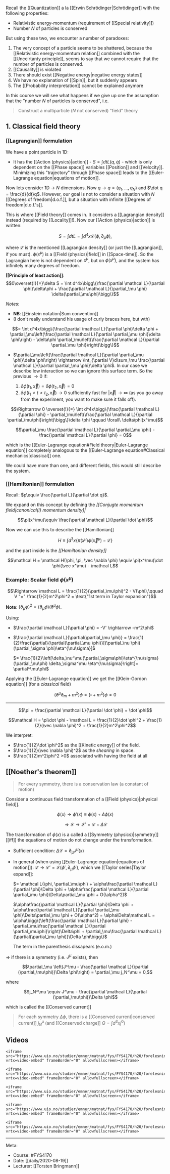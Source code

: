 Recall the [[Quantization]] a la [[Erwin Schrödinger|Schrödinger]] with the following properties:

- Relativistic energy-momentum (requirement of [[Special relativity]])
- Number $N$ of particles is conserved

But using these two, we encounter a number of paradoxes:

1. The very concept of a particle seems to be shattered, because the [[Relativistic energy-momentum relation]] combined with the [[Unceirtanty principle]], seems to say that we cannot require that the number of particles is conserved.
2. [[Causality]] is violated
3. There should exist [[Negative energy|negative energy states]]
4. We have no explanation of [[Spin]], but it suddenly appears
5. The [[Probability interpretation]] cannot be explained anymore

In this course we will see what happens if we give up one the assumption that the "number $N$ of particles is conserved", i.e.

> Construct a multiparticle ($N$ not conserved) "field" theory

## 1. Classical field theory

### [[Lagrangian]] formulation

We have a point particle in 1D:

- It has the [[Action (physics)|action]] - $S=\int dt L(q,\dot q)$ - which is only dependent on the [[Phase space]] variables [[Position]] and [[Velocity]]. Minimizing this "trajectory" through [[Phase space]] leads to the [[Euler-Lagrange equation|equations of motion]].

Now lets consider 1D $\rightarrow$ $N$ dimensions. Now $q\rightarrow q = (q_1,...,q_N)$ and $\dot q = \frac{d}{dt}q$. However, our goal is not to consider a situation with $N$ [[Degrees of freedom|d.o.f.]], but a situation with infinite [[Degrees of freedom|d.o.f.'s]]. 

This is where [[Field theory]] comes in. It considers a [[Lagrangian density]] instead (required by [[Locality]]!). Now our [[Action (physics)|action]] is written:

$$S = \int dtL = \int d^4x\mathcal L(\phi, \partial_\mu \phi ),$$

where $\mathcal L$ is the mentioned [[Lagrangian density]] (or just the [[Lagrangian]], if you must). $\phi(x^\mu)$ is a [[Field (physics)|field]] in [[Space-time]]. So the Lagrangian here is not dependent on $x^\mu$, but on $\phi(x^\mu)$, and the system has infinitely many degrees of freedom.

**[[Principle of least action]]**:
$$0\overset{!}{=}\delta S = \int d^4x\bigg\{\frac{\partial \mathcal L}{\partial \phi}\delta\phi + \frac{\partial \mathcal L}{\partial_\mu \phi} \delta(\partial_\mu\phi)\bigg\}$$

*Notes*:
- **NB**: [[Einstein notation|Sum convention]]
- (I don't really understand his usage of curly braces here, but wth)

$$= \int d^4x\bigg\{\frac{\partial \mathcal L}{\partial \phi}\delta \phi + \partial_\mu\left(\frac{\partial \mathcal L}{\partial \partial_\mu \phi}\delta \phi\right) - \delta\phi \partial_\mu\left(\frac{\partial \mathcal L}{\partial \partial_\mu \phi}\right)\bigg\}$$

- $\partial_\mu\left(\frac{\partial \mathcal L}{\partial \partial_\mu \phi}\delta \phi\right) \rightarrow \int_{\partial V}d\sum_\mu \frac{\partial \mathcal L}{\partial \partial_\mu \phi}\delta \phi$. In our case we describe low interaction so we can ignore this surface term. So the previous $\rightarrow 0$ if:

	1. $\delta\phi(t_1,\vec x) = \delta\phi(t_2,\vec x) = 0$
	2. $\delta \phi(t_1<t<t_2,\vec x)\rightarrow 0$ sufficiently fast for $|\vec x|\rightarrow \infty$ (as you go away from the experiment, you want to make sure it falls off).

$$\Rightarrow 0 \overset{!}{=} \int d^4x\bigg\{\frac{\partial \mathcal L}{\partial \phi} - \partial_\mu\left(\frac{\partial \mathcal L}{\partial \partial_\mu\phi}\right)\bigg\}\delta \phi \qquad \forall\ \delta\phi(x^\mu)$$

$$\partial_\mu \frac{\partial \mathcal L}{\partial \partial_\mu \phi} - \frac{\partial \mathcal L}{\partial \phi} = 0$$

which is the [[Euler-Lagrange equation#Field theory|Euler-Lagrange equation]] completely analogous to the [[Euler-Lagrange equation#Classical mechanics|classical]] one.

We could have more than one, and different fields, this would still describe the system. 

### [[Hamiltonian]] formulation

Recall: $p\equiv \frac{\partial L}{\partial \dot q}$.

We expand on this concept by defining the *[[Conjugte momentum field|canonical(!) momentum density]]*

$$\pi(x^\mu)\equiv \frac{\partial \mathcal L}{\partial \dot \phi}$$

Now we can use this to describe the [[Hamiltonian]]

$$H\equiv \int d^3x\bigg\{\pi(x^\mu)\dot \phi(\vec x^\mu) - \mathcal L\bigg\}$$

and the part inside is the *[[Hamiltonian density]]*

$$\mathcal H = \mathcal H(\phi, \pi, \vec \nabla \phi) \equiv \pi(x^\mu)\dot \phi(\vec x^\mu) - \mathcal L$$

### Example: Scalar field $\phi(x^\mu)$

$$\Rightarrow \mathcal L = \frac{1}{2}(\partial_\mu\phi)^2 - V(\phi),\qquad V "=" \frac{1}{2}m^2\phi^2 = \text{"1st term in Taylor expansion"}$$

**Note**: $(\partial_\mu\phi)^2 = (\partial_\mu\phi)(\partial^\mu\phi)$.

Using:

- $\frac{\partial \mathcal L}{\partial \phi} = -V' \rightarrow -m^2\phi$
- $\frac{\partial \mathcal L}{\partial(\partial_\mu \phi)} = \frac{1}{2}\frac{\partial}{\partial(\partial_\mu \phi)}[(\partial_\nu \phi)(\partial_\sigma \phi)\eta^{\nu\sigma}]$

	$= \frac{1}{2}\left[\delta_\nu^\mu(\partial_\sigma\phi)\eta^{\nu\sigma} (\partial_\nu\phi) \delta_\sigma^\mu \eta^{\nu\sigma}\right]= \partial^\mu\phi$
	
Applying the [[Euler-Lagrange equation]] we get the [[Klein-Gordon equation]] (for a *classical* field)

$$(\partial^\mu\partial_m + m^2)\phi = (\square + m^2)\phi = 0$$

***

$$\pi = \frac{\partial \mathcal L}{\partial \dot \phi} = \dot \phi$$

$$\mathcal H = \pi\dot \phi - \mathcal L = \frac{1}{2}\dot \phi^2 + \frac{1}{2}(\vec \nabla \phi)^2 + \frac{1}{2}m^2\phi^2$$

We interpret: 
- $\frac{1}{2}\dot \phi^2$ as the [[Kinetic energy]] of the field.
- $\frac{1}{2}(\vec \nabla \phi)^2$ as the *shearing* in space.
- $\frac{1}{2}m^2\phi^2 >0$ associated with having the field at all

## [[Noether's theorem]]

> For every symmetry, there is a conservation law (a constant of motion)

Consider a continuous field transformation of a [[Field (physics)|physical field]].

$$\phi(x)\rightarrow \phi'(x)\equiv \phi(x) + \Delta\phi(x)$$

$$\Rightarrow \mathcal L \rightarrow \mathcal L' = \mathcal L + \Delta \mathcal L$$

The transformation of $\phi(x)$ is a called a [[Symmetry (physics)|symmetry]] [[iff]] the equations of motion do not change under the transformation. 

- Sufficient condition: $\Delta\mathcal L = \partial_\mu J^\mu(x)$
- In general (when using [[Euler-Lagrange equation|equations of motion]]): $\mathcal L\rightarrow \mathcal L' = \mathcal L(\phi', \partial_\mu \phi')$, which we [[Taylor series|Taylor expand]]:

	$= \mathcal L(\phi, \partial_\mu\phi) + \alpha\frac{\partial \mathcal L}{\partial \phi}\Delta \phi + \alpha\frac{\partial \mathcal L}{\partial \partial_\mu \phi}\Delta\partial_\mu \phi + O(\alpha^2)$
	
	$\alpha\frac{\partial \mathcal L}{\partial \phi}\Delta \phi + \alpha\frac{\partial \mathcal L}{\partial \partial_\mu \phi}\Delta\partial_\mu \phi + O(\alpha^2) = \alpha\Delta\mathcal L = \alpha\bigg\{\left(\frac{\partial \mathcal L}{\partial \phi} - \partial_\mu\frac{\partial \mathcal L}{\partial \partial_\mu\phi}\right)\Delta\phi + \partial_\mu\frac{\partial \mathcal L}{\partial(\partial_\mu \phi)}\Delta \phi\bigg\}$
	
	The term in the parenthesis dissapears (e.o.m.)
	
$\Rightarrow$ if there is a symmetry (i.e. $J^\mu$ exists), then

$$\partial_\mu \left(J^\mu - \frac{\partial \mathcal L}{\partial (\partial_\mu\phi)}\Delta \phi\right) = \partial_\mu j_N^\mu = 0,$$

where

$$j_N^\mu \equiv J^\mu - \frac{\partial \mathcal L}{\partial (\partial_\mu\phi)}\Delta \phi$$

which is called the [[Conserved current]]

> For each symmetry $\Delta \phi$, there is a [[Conserved current|conserved current]] $j_N^\mu$ (and [[Conserved charge]] $Q = \int d^3x j^0$)

 ## Videos
 
	<iframe src="https://www.uio.no/studier/emner/matnat/fys/FYS4170/h20/forelesningsvideoer/qft_lecture_01_1.mp4?vrtx=video-embed" frameBorder="0" allowfullscreen></iframe>

	<iframe src="https://www.uio.no/studier/emner/matnat/fys/FYS4170/h20/forelesningsvideoer/qft_lecture_01_2.mp4?vrtx=video-embed" frameBorder="0" allowfullscreen></iframe>

	<iframe src="https://www.uio.no/studier/emner/matnat/fys/FYS4170/h20/forelesningsvideoer/qft_lecture_01_3.mp4?vrtx=video-embed" frameBorder="0" allowfullscreen></iframe>

	<iframe src="https://www.uio.no/studier/emner/matnat/fys/FYS4170/h20/forelesningsvideoer/qft_lecture_01_4.mp4?vrtx=video-embed" frameBorder="0" allowfullscreen></iframe>

	<iframe src="https://www.uio.no/studier/emner/matnat/fys/FYS4170/h20/forelesningsvideoer/qft_lecture_01_5.mp4?vrtx=video-embed" frameBorder="0" allowfullscreen></iframe>
 
***

Meta:
- Course: #FYS4170
- Date: [[daily/2020-08-19]]
- Lecturer: [[Torsten Bringmann]]